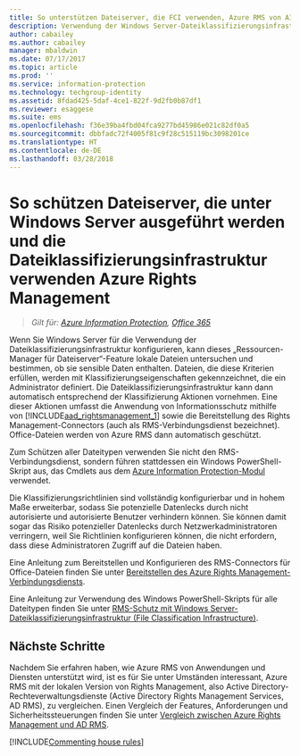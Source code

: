 ```yaml
---
title: So unterstützen Dateiserver, die FCI verwenden, Azure RMS von AIP
description: Verwendung der Windows Server-Dateiklassifizierungsinfrastruktur mit Azure RMS, wenn Sie den RMS-Connector für den automatischen Schutz von Office-Dokumenten bereitstellen.
author: cabailey
ms.author: cabailey
manager: mbaldwin
ms.date: 07/17/2017
ms.topic: article
ms.prod: ''
ms.service: information-protection
ms.technology: techgroup-identity
ms.assetid: 8fdad425-5daf-4ce1-822f-9d2fb0b87df1
ms.reviewer: esaggese
ms.suite: ems
ms.openlocfilehash: f36e39ba4fbd04fca9277bd45986e021c82df0a5
ms.sourcegitcommit: dbbfadc72f4005f81c9f28c515119bc3098201ce
ms.translationtype: HT
ms.contentlocale: de-DE
ms.lasthandoff: 03/28/2018
---
```

# <a name="how-file-servers-that-run-windows-server-and-use-file-classification-infrastructure-fci-support-azure-rights-management"></a>So schützen Dateiserver, die unter Windows Server ausgeführt werden und die Dateiklassifizierungsinfrastruktur verwenden Azure Rights Management

>*Gilt für: [Azure Information Protection](https://azure.microsoft.com/pricing/details/information-protection), [Office 365](http://download.microsoft.com/download/E/C/F/ECF42E71-4EC0-48FF-AA00-577AC14D5B5C/Azure_Information_Protection_licensing_datasheet_EN-US.pdf)*


Wenn Sie Windows Server für die Verwendung der Dateiklassifizierungsinfrastruktur konfigurieren, kann dieses „Ressourcen-Manager für Dateiserver“-Feature lokale Dateien untersuchen und bestimmen, ob sie sensible Daten enthalten. Dateien, die diese Kriterien erfüllen, werden mit Klassifizierungseigenschaften gekennzeichnet, die ein Administrator definiert. Die Dateiklassifizierungsinfrastruktur kann dann automatisch entsprechend der Klassifizierung Aktionen vornehmen. Eine dieser Aktionen umfasst die Anwendung von Informationsschutz mithilfe von [!INCLUDE[aad_rightsmanagement_1](../includes/aad_rightsmanagement_1_md.md)] sowie die Bereitstellung des Rights Management-Connectors (auch als RMS-Verbindungsdienst bezeichnet). Office-Dateien werden von Azure RMS dann automatisch geschützt.

Zum Schützen aller Dateitypen verwenden Sie nicht den RMS-Verbindungsdienst, sondern führen stattdessen ein Windows PowerShell-Skript aus, das Cmdlets aus dem [Azure Information Protection-Modul](../rms-client/client-admin-guide-powershell.md) verwendet.

Die Klassifizierungsrichtlinien sind vollständig konfigurierbar und in hohem Maße erweiterbar, sodass Sie potenzielle Datenlecks durch nicht autorisierte und autorisierte Benutzer verhindern können. Sie können damit sogar das Risiko potenzieller Datenlecks durch Netzwerkadministratoren verringern, weil Sie Richtlinien konfigurieren können, die nicht erfordern, dass diese Administratoren Zugriff auf die Dateien haben.

Eine Anleitung zum Bereitstellen und Konfigurieren des RMS-Connectors für Office-Dateien finden Sie unter [Bereitstellen des Azure Rights Management-Verbindungsdiensts](../deploy-use/deploy-rms-connector.md).

Eine Anleitung zur Verwendung des Windows PowerShell-Skripts für alle Dateitypen finden Sie unter [RMS-Schutz mit Windows Server-Dateiklassifizierungsinfrastruktur (File Classification Infrastructure)](../rms-client/configure-fci.md).



## <a name="next-steps"></a>Nächste Schritte
Nachdem Sie erfahren haben, wie Azure RMS von Anwendungen und Diensten unterstützt wird, ist es für Sie unter Umständen interessant, Azure RMS mit der lokalen Version von Rights Management, also Active Directory-Rechteverwaltungsdienste (Active Directory Rights Management Services, AD RMS), zu vergleichen. Einen Vergleich der Features, Anforderungen und Sicherheitssteuerungen finden Sie unter [Vergleich zwischen Azure Rights Management und AD RMS](compare-azure-rms-ad-rms.md).

[!INCLUDE[Commenting house rules](../includes/houserules.md)]

